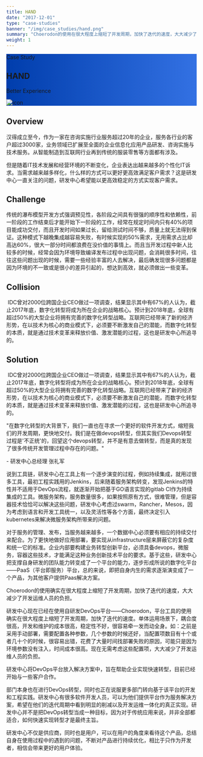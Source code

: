 ```yaml
---
title: HAND
date: "2017-12-01"
type: "case-studies"
banner: "/img/case_studies/hand.png"
summary: "Choerodon的使用在很大程度上缩短了开发周期，加快了迭代的速度，大大减少了开发运维人员的负担，使汉得在数字化转型上更上一个台阶，同时我们收到客户的良好口碑"
weight: 1
---
```


<section class="case-studies-detail-head">
    <div class="text-nav" style="background: url(/img/case_studies/banner.svg)no-repeat,-webkit-linear-gradient(0deg, #003DAC,#3371E3);">
            <div class="text-nav-case">Case Study</div>
            <div class="text-nav-bottom">
                <div class="text-nav-title">
                    <h1>HAND</h1>
                    <p>Better Experience</p>
                </div>
                <div class="text-nav-icon">
                    <img src="/img/case_studies/hand.png" alt="icon">
                </div>
            </div>
    </div>
    <div class="cols">
        <div class="col">
            <h2 class="content-title">Overview</h2>
            <p>汉得成立至今，作为一家在咨询实施行业服务超过20年的企业，服务各行业的客户超过3000家，业务领域已扩展至全面的企业信息化应用产品研发、咨询实施与技术服务。从智能制造到互联网行业再到传统的服装零售等方面都有涉及。</p>
            <p>但是随着IT技术发展和经营环境的不断变化，企业表达出越来越多的个性化IT诉求。当需求越来越多样化，什么样的方式可以更好更高效满足客户需求？这是研发中心一直关注的问题，研发中心希望能以更高效稳定的方式实现客户需求。</p>
        </div>
        <div class="col">
            <h2 class="content-title">Challenge</h2>
            <p>传统的瀑布模型开发方式强调预见性，各阶段之间具有很强的顺序性和依赖性，前一阶段的工作结束后才能开始下一阶段的工作，经常在规定时间内只有40%的项目能成功交付，而且开发时间如果过长，留给测试时间不够，质量上就无法得到保证。这种模式下越晚集成越容易失败，有时候实现的50%需求，无用需求占比却高达60%，很大一部分时间都浪费在没价值的事情上。而且当开发过程中新人比较多的时候，经常会因为环境导致编译发布过程中出现问题，会消耗很多时间，往往这些问题出现的时候，需要一些经验丰富的人去解决，最后确发现很多问题都是因为环境的不一致或是很小的差异引起的，想达到高效，就必须做出一些变革。 </p>
        </div>
        <div class="col">
            <h2 class="content-title">Collision</h2>
            <p> IDC曾对2000位跨国企业CEO做过一项调查，结果显示其中有67%的人认为，截止2017年底，数字化转型将成为所在企业的战略核心。预计到2018年底，全球有超过50%的大型企业将拥有完善的数字化转型战略。互联网已经带来了新的经济形势，在以技术为核心的商业模式下，必须要不断激发自己的潜能，而数字化转型的本质，就是通过技术变革来释放价值、激发潜能的过程，这也是研发中心所追寻的。</p>
        </div>
        <div class="col">
            <h2 class="content-title">Solution</h2>
            <p> IDC曾对2000位跨国企业CEO做过一项调查，结果显示其中有67%的人认为，截止2017年底，数字化转型将成为所在企业的战略核心。预计到2018年底，全球有超过50%的大型企业将拥有完善的数字化转型战略。互联网已经带来了新的经济形势，在以技术为核心的商业模式下，必须要不断激发自己的潜能，而数字化转型的本质，就是通过技术变革来释放价值、激发潜能的过程，这也是研发中心所追寻的。</p>
        </div>
    </div>
</section>

<div class="banner2" style="background:url(/img/case_studies/detail/hand-content.png) no-repeat;background-size: 100% 200%;background-position: 0% 15%;">
<div class="background-color">
    <div class="bannertext">
        <p>"在数字化转型的大背景下，我们一直也在寻求一个更好的软件开发方式，缩短我们的开发周期，更快地交付。我们是在做devops转型，但其实我们Devops转型过程是'不正统'的，回望这个devops转型，并不是有意去做转型，而是真的发现了很多传统开发管理过程中存在的问题。"</p>
        <div class="author">
            - 研发中心总经理 张礼军
        </div>
    </div>
</div>
</div>

<div class="fullcol">
    <p>说到工具链，研发中心在工具上有一个逐步演变的过程，例如持续集成，就用过很多工具，最初工程实践用的Jenkins，后来随着服务架构转变，发现Jenkins的特性并不适用于DevOps流程，就逐渐开始把基于GO语言实现的gitlab CI作为持续集成的工具。微服务架构，服务数量很多，如果按照原有方式，很难管理，但是容器技术恰恰可以解决这些问题，研发中心考虑过swarm，Rancher，Mesos，因为考虑到语言和开发工具统一，以及灵活性等各个方面，最终决定引入kubernetes来解决微服务架构所带来的问题。</p>
    <p>对于服务的管理、发布，当服务越来越多，一个数据中心必须要有相应的持续交付来配合。为了更快地做好应用部署，要实现从infrastructure层来屏蔽它的复杂度和统一它的标准。企业内部要构建业务转型创新平台，必须具备devops，微服务，容器这些技术，才能满足这种业务创新技术平台的要求。基于这些，研发中心把支撑自身研发的团队能力转变成了一个平台的能力，逐步形成所说的数字化平台——PaaS（平台即服务）平台，总的来说，即把自身内生的需求逐渐演变成了一个产品，为其他客户提供Paas解决方案。</p>
</div>

<div class="banner3" style="background:url(/img/case_studies/detail/hand-content.png) no-repeat;background-size: 100% 200%;background-position: 0% 55%;">
<div class="background-color">
    <div class="bannertext">
        Choerodon的使用确实在很大程度上缩短了开发周期，加快了迭代的速度，大大减少了开发运维人员的负担。
    </div>
</div>
</div>

<div class="fullcol">
    <p>研发中心现在已经在使用自研发DevOps平台——Choerodon，平台工具的使用确实在很大程度上缩短了开发周期，加快了迭代的速度。单体运用场景下，耦合度很高，开发和维护的成本很高，稳定性不好，很容易牵一发而动全身。如：之前是采用手动部署，需要配置各种参数，几个参数的时候还好，当配置项数目有十个或者几十个的时候，很容易出错，花费了大量时间找部署失败的原因，可能只是因为环境参数没有注入，时间成本很高。现在无需考虑这些配置项，大大减少了开发运维人员的负担。</p>
    <p>研发中心将DevOps平台放入解决方案中，旨在帮助企业实现快速转型，目前已经开始与一些客户合作。</p>
    <p>部门本身也在进行DevOps转型，同时也正在说服更多部门转向基于该平台的开发和工程实践。研发中心有很多软件开发人员，可以为他们提供平台作为服务解决方案，希望在他们的迭代周期中看到明显的削减以及开发运维一体化的真正实现。研发中心并不是把DevOps转型当成一种目标，因为对于传统应用来说，并非全部都适合，如何快速实现转型才是最终主旨。</p>
    <p>研发中心不仅是供应商，同时也是用户，可以在用户的角度来看待这个产品，总结自身在使用过程中的遇到的问题，不断对产品进行持续优化，相比于只作为开发者，相信会带来更好的用户体验。</p>
</div>



